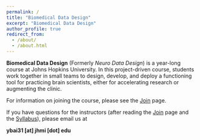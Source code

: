 ```yaml
---
permalink: /
title: "Biomedical Data Design"
excerpt: "Biomedical Data Design"
author_profile: true
redirect_from: 
  - /about/
  - /about.html
---
```


**Biomedical Data Design** (Formerly *Neuro Data Design*) is a year-long course at Johns Hopkins University. In this project-driven course, students work together in small teams to design, develop, and deploy a functioning tool for practicing brain scientists, either for accelerating research or augmenting the clinic.

For information on joining the course, please see the [Join](./join.md) page.

If you have questions for the instructors (after reading the [Join](./join.md) page and the [Syllabus](./syllabus.md)), please email us at 

**ybai31 [at] jhmi [dot] edu**
